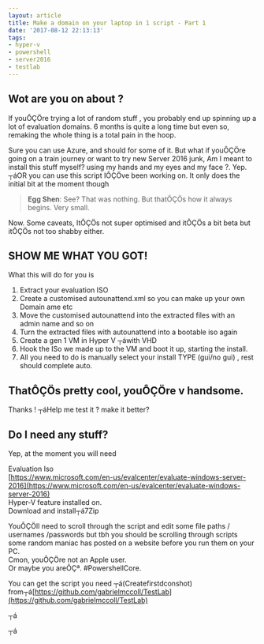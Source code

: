 ```yaml
---
layout: article
title: Make a domain on your laptop in 1 script - Part 1
date: '2017-08-12 22:13:13'
tags:
- hyper-v
- powershell
- server2016
- testlab
---
```




## Wot are you on about ?

If youÔÇÖre trying a lot of random stuff , you probably end up spinning up a lot of evaluation domains. 6 months is quite a long time but even so, remaking the whole thing is a total pain in the hoop.

Sure you can use Azure, and should for some of it. But what if youÔÇÖre going on a train journey or want to try new Server 2016 junk, Am I meant to install this stuff myself? using my hands and my eyes and my face ?. Yep. ┬áOR you can use this script IÔÇÖve been working on. It only does the initial bit at the moment though

> **Egg Shen**: See? That was nothing. But thatÔÇÖs how it always begins. Very small.

Now. Some caveats, ItÔÇÖs not super optimised and itÔÇÖs a bit beta but itÔÇÖs not too shabby either.


## SHOW ME WHAT YOU GOT!

What this will do for you is

1. Extract your evaluation ISO
2. Create a customised autounattend.xml so you can make up your own Domain ame etc
3. Move the customised autounattend into the extracted files with an admin name and so on
4. Turn the extracted files with autounattend into a bootable iso again
5. Create a gen 1 VM in Hyper V ┬áwith VHD
6. Hook the ISo we made up to the VM and boot it up, starting the install.
7. All you need to do is manually select your install TYPE (gui/no gui) , rest should complete auto.


## ThatÔÇÖs pretty cool, youÔÇÖre v handsome.

Thanks ! ┬áHelp me test it ? make it better?


## Do I need any stuff?

Yep, at the moment you will need

Evaluation Iso  
[https://www.microsoft.com/en-us/evalcenter/evaluate-windows-server-2016](https://www.microsoft.com/en-us/evalcenter/evaluate-windows-server-2016)  
 Hyper-V feature installed on.  
 Download and install┬á7Zip

YouÔÇÖll need to scroll through the script and edit some file paths / usernames /passwords but tbh you should be scrolling through scripts some random maniac has posted on a website before you run them on your PC.  
 Cmon, youÔÇÖre not an Apple user.  
 Or maybe you areÔÇª. #PowershellCore.

You can get the script you need ┬á(Createfirstdconshot) from┬á[https://github.com/gabrielmccoll/TestLab](https://github.com/gabrielmccoll/TestLab)

┬á

┬á


